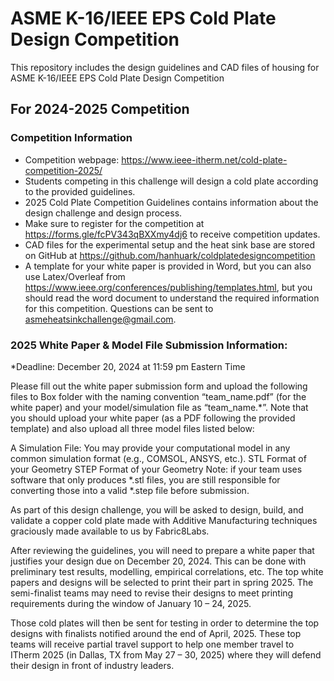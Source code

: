 # ASME K-16/IEEE EPS Cold Plate Design Competition
This repository includes the design guidelines and CAD files of housing for ASME K-16/IEEE EPS Cold Plate Design Competition <br>

## For 2024-2025 Competition
### Competition Information
* Competition webpage: https://www.ieee-itherm.net/cold-plate-competition-2025/ <br>
* Students competing in this challenge will design a cold plate according to the provided guidelines.
* 2025 Cold Plate Competition Guidelines contains information about the design challenge and design process.
* Make sure to register for the competition at https://forms.gle/fcPV343qBXXmy4dj6 to receive competition updates.
* CAD files for the experimental setup and the heat sink base are stored on GitHub at https://github.com/hanhuark/coldplatedesigncompetition
* A template for your white paper is provided in Word, but you can also use Latex/Overleaf from https://www.ieee.org/conferences/publishing/templates.html, but you should read the word document to understand the required information for this competition.
Questions can be sent to asmeheatsinkchallenge@gmail.com.

### 2025 White Paper & Model File Submission Information: 
*Deadline: December 20, 2024 at 11:59 pm Eastern Time

Please fill out the white paper submission form and upload the following files to Box folder with the naming convention  “team_name.pdf” (for the white paper) and your model/simulation file as “team_name.*”. Note that you should upload your white paper (as a PDF following the provided template) and also upload all three model files listed below:

A Simulation File: You may provide your computational model in any common simulation format (e.g., COMSOL, ANSYS, etc.). 
STL Format of your Geometry
STEP Format of your Geometry
Note: if your team uses software that only produces *.stl files, you are still responsible for converting those into a valid *.step file before submission.

As part of this design challenge, you will be asked to design, build, and validate a copper cold plate made with Additive Manufacturing techniques graciously made available to us by Fabric8Labs.

After reviewing the guidelines, you will need to prepare a white paper that justifies your design due on December 20, 2024. This can be done with preliminary test results, modelling, empirical correlations, etc. The top white papers and designs will be selected to print their part in spring 2025. The semi-finalist teams may need to revise their designs to meet printing requirements during the window of January 10 – 24, 2025.

Those cold plates will then be sent for testing in order to determine the top designs with finalists notified around the end of April, 2025. These top teams will receive partial travel support to help one member travel to ITherm 2025 (in Dallas, TX from May 27 – 30, 2025) where they will defend their design in front of industry leaders.
